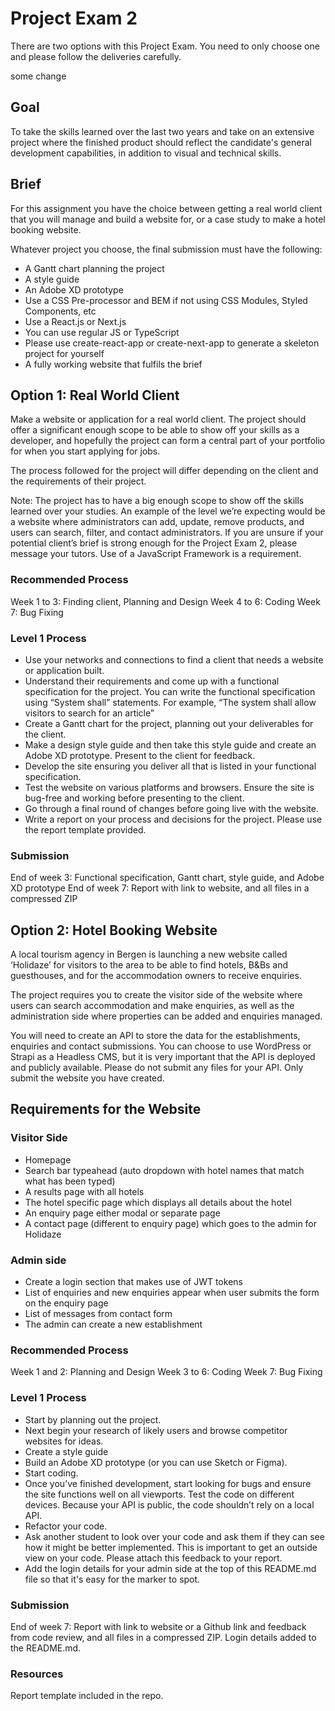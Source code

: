 # Project Exam 2
There are two options with this Project Exam. 
You need to only choose one and please follow the deliveries carefully.

some change
## Goal
To take the skills learned over the last two years and take on an extensive project where the finished product should reflect the candidate's general development capabilities, in addition to visual and technical skills.

## Brief
For this assignment you have the choice between getting a real world client that you will manage and build a website for, or a case study to make a hotel booking website.

Whatever project you choose, the final submission must have the following:
- A Gantt chart planning the project
- A style guide
- An Adobe XD prototype
- Use a CSS Pre-processor and BEM if not using CSS Modules, Styled Components, etc
- Use a React.js or Next.js
- You can use regular JS or TypeScript
- Please use create-react-app or create-next-app to generate a skeleton project for yourself
- A fully working website that fulfils the brief

## Option 1: Real World Client
Make a website or application for a real world client. The project should offer a significant enough scope to be able to show off your skills as a developer, and hopefully the project can form a central part of your portfolio for when you start applying for jobs.

The process followed for the project will differ depending on the client and the requirements of their project.

Note: The project has to have a big enough scope to show off the skills learned over your studies. An example of the level we’re expecting would be a website where administrators can add, update, remove products, and users can search, filter, and contact administrators. If you are unsure if your potential client’s brief is strong enough for the Project Exam 2, please message your tutors. Use of a JavaScript Framework is a requirement.

### Recommended Process
Week 1 to 3:  Finding client, Planning and Design
Week 4 to 6: Coding
Week 7: Bug Fixing

### Level 1 Process
- Use your networks and connections to find a client that needs a website or application built.
- Understand their requirements and come up with a functional specification for the project. You can write the functional specification using “System shall” statements. For example, “The system shall allow visitors to search for an article”
- Create a Gantt chart for the project, planning out your deliverables for the client.
- Make a design style guide and then take this style guide and create an Adobe XD prototype. Present to the client for feedback.
- Develop the site ensuring you deliver all that is listed in your functional specification.
- Test the website on various platforms and browsers. Ensure the site is bug-free and working before presenting to the client.
- Go through a final round of changes before going live with the website.
- Write a report on your process and decisions for the project. Please use the report template provided.

### Submission
End of week 3: Functional specification, Gantt chart, style guide, and Adobe XD prototype
End of week 7: Report with link to website, and all files in a compressed ZIP

## Option 2: Hotel Booking Website
A local tourism agency in Bergen is launching a new website called ‘Holidaze’ for visitors to the area to be able to find hotels, B&Bs and guesthouses, and for the accommodation owners to receive enquiries.

The project requires you to create the visitor side of the website where users can search accommodation and make enquiries, as well as the administration side where properties can be added and enquiries managed.

You will need to create an API to store the data for the establishments, enquiries and contact submissions. You can choose to use WordPress or Strapi as a Headless CMS, but it is very important that the API is deployed and publicly available. Please do not submit any files for your API. Only submit the website you have created. 

## Requirements for the Website

### Visitor Side
- Homepage
- Search bar typeahead (auto dropdown with hotel names that match what has been typed)
- A results page with all hotels
- The hotel specific page which displays all details about the hotel
- An enquiry page either modal or separate page
- A contact page (different to enquiry page) which goes to the admin for Holidaze

### Admin side
- Create a login section that makes use of JWT tokens
- List of enquiries and new enquiries appear when user submits the form on the enquiry page
- List of messages from contact form
- The admin can create a new establishment

### Recommended Process
Week 1 and 2:  Planning and Design
Week 3 to 6: Coding
Week 7: Bug Fixing

### Level 1 Process
- Start by planning out the project. 
- Next begin your research of likely users and browse competitor websites for ideas.
- Create a style guide
- Build an Adobe XD prototype (or you can use Sketch or Figma).
- Start coding. 
- Once you’ve finished development, start looking for bugs and ensure the site functions well on all viewports. Test the code on different devices. Because your API is public, the code shouldn’t rely on a local API.
- Refactor your code.
- Ask another student to look over your code and ask them if they can see how it might be better implemented. This is important to get an outside view on your code. Please attach this feedback to your report.
- Add the login details for your admin side at the top of this README.md file so that it's easy for the marker to spot.

### Submission
End of week 7: Report with link to website or a Github link and feedback from code review, and all files in a compressed ZIP. Login details added to the README.md.

### Resources
Report template included in the repo.
